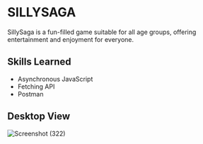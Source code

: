 # SILLYSAGA
SillySaga is a fun-filled game suitable for all age groups, offering entertainment and enjoyment for everyone.

## Skills Learned

- Asynchronous JavaScript
- Fetching API
- Postman

## Desktop View

![Screenshot (322)](https://github.com/jayshreee10/SILLYSAGA/assets/155508849/45d6f212-2cf8-4b61-bdb6-4f592764d494)


